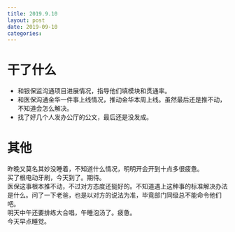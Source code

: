 ```yaml
---
title: 2019.9.10
layout: post
date: 2019-09-10
categories: 
---
```


# 干了什么

- 和银保监沟通项目进展情况，指导他们填模块和贯通率。
- 和医保沟通金华一件事上线情况，推动金华本周上线。虽然最后还是推不动，不知道会怎么解决。
- 找了好几个人发办公厅的公文，最后还是没发成。

# 其他

昨晚又莫名其妙没睡着，不知道什么情况，明明开会开到十点多很疲惫。  
买了根电动牙刷，今天到了。期待。   
医保这事根本推不动，不过对方态度还挺好的。不知道遇上这种事的标准解决办法是什么。问了一下老爸，也是以对方的说法为准，毕竟部门同级总不能命令他们吧。  
明天中午还要排练大合唱，午睡泡汤了。疲惫。  
今天早点睡觉。